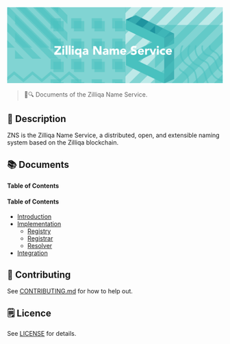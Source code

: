 ![Zilliqa Name Service](./assets/title.png)

> 📖🔍 Documents of the Zilliqa Name Service.

## 📝 Description

ZNS is the Zilliqa Name Service, a distributed, open, and extensible naming system based on the Zilliqa blockchain.

## 📚 Documents

#### Table of Contents
#### Table of Contents
-  [Introduction](./docs/INTRODUCTION.md)
-  [Implementation](./docs/IMPLEMENTATION.md)
    - [Registry](./docs/REGISTRY.md)
    - [Registrar](./docs/REGISTRAR.md)
    - [Resolver](./docs/RESOLVER.md)
-  [Integration](./docs/INTEGRATION.md)

## 📣 Contributing
See [CONTRIBUTING.md](./CONTRIBUTING.md) for how to help out.

## 🗒 Licence
See [LICENSE](./LICENSE) for details.

